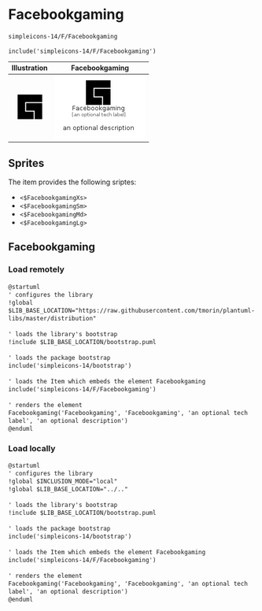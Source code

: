 # Facebookgaming


```text
simpleicons-14/F/Facebookgaming
```

```text
include('simpleicons-14/F/Facebookgaming')
```



| Illustration | Facebookgaming |
| :---: | :---: |
| ![illustration for Illustration](../../simpleicons-14/F/Facebookgaming.png) | ![illustration for Facebookgaming](../../simpleicons-14/F/Facebookgaming.Local.png) |



## Sprites
The item provides the following sriptes:

- `<$FacebookgamingXs>`
- `<$FacebookgamingSm>`
- `<$FacebookgamingMd>`
- `<$FacebookgamingLg>`





## Facebookgaming

### Load remotely
```plantuml
@startuml
' configures the library
!global $LIB_BASE_LOCATION="https://raw.githubusercontent.com/tmorin/plantuml-libs/master/distribution"

' loads the library's bootstrap
!include $LIB_BASE_LOCATION/bootstrap.puml

' loads the package bootstrap
include('simpleicons-14/bootstrap')

' loads the Item which embeds the element Facebookgaming
include('simpleicons-14/F/Facebookgaming')

' renders the element
Facebookgaming('Facebookgaming', 'Facebookgaming', 'an optional tech label', 'an optional description')
@enduml
```

### Load locally
```plantuml
@startuml
' configures the library
!global $INCLUSION_MODE="local"
!global $LIB_BASE_LOCATION="../.."

' loads the library's bootstrap
!include $LIB_BASE_LOCATION/bootstrap.puml

' loads the package bootstrap
include('simpleicons-14/bootstrap')

' loads the Item which embeds the element Facebookgaming
include('simpleicons-14/F/Facebookgaming')

' renders the element
Facebookgaming('Facebookgaming', 'Facebookgaming', 'an optional tech label', 'an optional description')
@enduml
```

